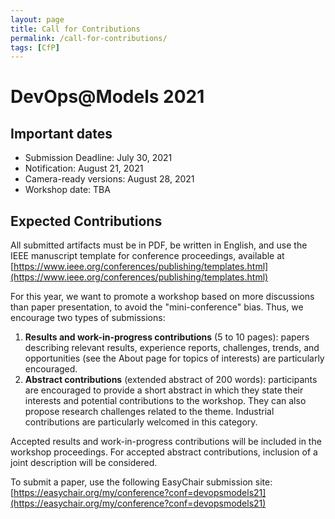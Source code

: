 ```yaml
---
layout: page
title: Call for Contributions
permalink: /call-for-contributions/
tags: [CfP]
---
```


# DevOps@Models 2021

## Important dates

  - Submission Deadline: July 30, 2021
  - Notification: August 21, 2021
  - Camera-ready versions: August 28, 2021
  - Workshop date: TBA

## Expected Contributions

All submitted artifacts must be in PDF, be written in English, and use 
the IEEE manuscript template for conference proceedings, available at 
[https://www.ieee.org/conferences/publishing/templates.html](https://www.ieee.org/conferences/publishing/templates.html)

For this year, we want to promote a workshop based on more discussions 
than paper presentation, to avoid the "mini-conference" bias. Thus, we 
encourage two types of submissions:

1. **Results and work-in-progress contributions** (5 to 10 pages): papers 
describing relevant results, experience reports, challenges, trends, 
and opportunities (see the About page for topics of interests) are 
particularly encouraged.
2. **Abstract contributions** (extended abstract of 200 words): 
participants are encouraged to provide a short abstract in which they 
state their interests and potential contributions to the workshop. 
They can also propose research challenges related to the theme. 
Industrial contributions are particularly welcomed in this category.

Accepted results and work-in-progress contributions will be included 
in the workshop proceedings. For accepted abstract contributions, 
inclusion of a joint description will be considered.

To submit a paper, use the following EasyChair submission site: 
[https://easychair.org/my/conference?conf=devopsmodels21](https://easychair.org/my/conference?conf=devopsmodels21)
